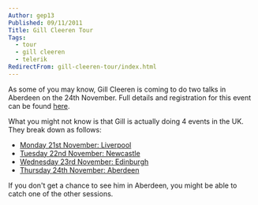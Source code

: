 ```yaml
---
Author: gep13
Published: 09/11/2011
Title: Gill Cleeren Tour
Tags:
  - tour
  - gill cleeren
  - telerik
RedirectFrom: gill-cleeren-tour/index.html
---
```


As some of you may know, Gill Cleeren is coming to do two talks in Aberdeen on the 24th November. Full details and registration for this event can be found [here](https://www.aberdeendevelopers.co.uk/post/2011/10/10/ADNUGUK-%E2%80%93-November-2011-Meeting.aspx).

What you might not know is that Gill is actually doing 4 events in the UK. They break down as follows:

* [Monday 21st November: Liverpool](https://thestack-november2011.eventbrite.com/)
* [Tuesday 22nd November: Newcastle](https://nebytesgcleerennov2011.eventbrite.com/)
* [Wednesday 23rd November: Edinburgh](https://gillcleeren2011.eventbrite.co.uk/?ebtv=F)
* [Thursday 24th November: Aberdeen](https://adnuguk-nov2011.eventbrite.com/?ref=ebtn)

If you don't get a chance to see him in Aberdeen, you might be able to catch one of the other sessions.

